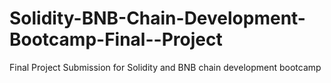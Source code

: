 # Solidity-BNB-Chain-Development-Bootcamp-Final--Project
Final Project Submission for Solidity and BNB chain development bootcamp
